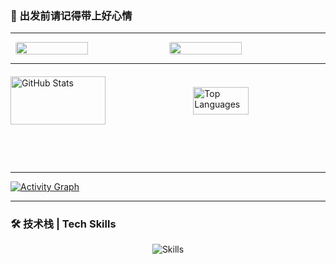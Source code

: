 ### 🌟 出发前请记得带上好心情

---
<div style="display: flex; justify-content: center; gap: 4px; align-items: center;">
  <img src="https://hoyocard.qhy04.com/gs/detail/rand/20906360.png"  style="width: 48%; border-radius: 3px;"/>
  <img src="https://hoyocard.qhy04.com/sr/detail/rand/20906360.png" style="width: 48%; border-radius: 3px;"/>
</div>

---
<div style="display: flex; justify-content: space-between; align-items: center; gap: 10px; margin-top: 20px;">
  <img src="https://github-readme-stats.vercel.app/api?username=Summer-Neko&show_icons=true&theme=transparent" 
       alt="GitHub Stats" 
       style="width: 55%; aspect-ratio: 2 / 1; object-fit: contain;"/>
  <img src="https://github-readme-stats.vercel.app/api/top-langs/?username=Summer-Neko&layout=compact&theme=transparent" 
       alt="Top Languages" 
       style="width: 42%; aspect-ratio: 2 / 1; object-fit: contain;"/>
</div>



---

[![Activity Graph](https://github-readme-activity-graph.vercel.app/graph?username=Summer-Neko&theme=dracula)](https://github.com/ashutosh00710/github-readme-activity-graph)

---

### 🛠 技术栈 | Tech Skills
<p align="center">
  <img src="https://skillicons.dev/icons?i=python,javascript,nodejs,electron,flask" alt="Skills" style="margin: 0 auto;"/>
</p>
